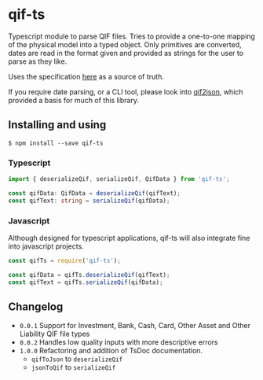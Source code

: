 # qif-ts

Typescript module to parse QIF files. Tries to provide a one-to-one mapping of the physical model into a typed object. Only primitives are converted, dates are read in the format given and provided as strings for the user to parse as they like.

Uses the specification [here](https://web.archive.org/web/20100222214101/http://web.intuit.com/support/quicken/docs/d_qif.html) as a source of truth.

If you require date parsing, or a CLI tool, please look into [qif2json](https://www.npmjs.com/package/qif2json), which provided a basis for much of this library.

## Installing and using

`$ npm install --save qif-ts`

### Typescript

```typescript
import { deserializeQif, serializeQif, QifData } from 'qif-ts';

const qifData: QifData = deserializeQif(qifText);
const qifText: string = serializeQif(qifData);
```

### Javascript

Although designed for typescript applications, qif-ts will also integrate fine into javascript projects.

```javascript
const qifTs = require('qif-ts');

const qifData = qifTs.deserializeQif(qifText);
const qifText = qifTs.serializeQif(qifData);
```

## Changelog

* `0.0.1` Support for Investment, Bank, Cash, Card, Other Asset and Other Liability QIF file types
* `0.0.2` Handles low quality inputs with more descriptive errors
* `1.0.0` Refactoring and addition of TsDoc documentation. 
    * `qifToJson` to `deserializeQif`
    * `jsonToQif` to `serializeQif`